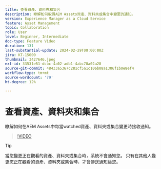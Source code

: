 ```yaml
---
title: 查看資產、資料夾和集合
description: 瞭解如何取得AEM Assets資產、資料夾或集合中變更的通知。
version: Experience Manager as a Cloud Service
feature: Asset Management
topic: Collaboration
role: User
level: Beginner, Intermediate
doc-type: Feature Video
duration: 131
last-substantial-update: 2024-02-29T00:00:00Z
jira: KT-15000
thumbnail: 3427646.jpeg
exl-id: 33531e51-dcbc-4a02-adb1-4abc70a02a28
source-git-commit: 48433a5367c281cf5a1c106b08a1306f1b0e8ef4
workflow-type: tm+mt
source-wordcount: '79'
ht-degree: 12%

---
```


# 查看資產、資料夾和集合

瞭解如何在AEM Assets中每當watched資產、資料夾或集合變更時接收通知。

>[!VIDEO](https://video.tv.adobe.com/v/3439636/?learn=on&captions=chi_hant)

>[!TIP]
>
> 當您變更正在觀看的資產、資料夾或集合時，系統不會通知您。 只有在其他人變更您正在觀看的資產、資料夾或集合時，才會傳送通知給您。
